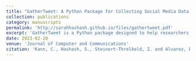 ```yaml
---
title: "GatherTweet: A Python Package for Collecting Social Media Data on Online Events"
collection: publications
category: manuscripts
permalink: 'http://sarahhashash.github.io/files/gathertweet.pdf'
excerpt: 'GatherTweet is a Python package designed to help researchers efficiently collect and analyze social media data for decentralized events spanning various times and locations, such as protests, natural disasters, and elections. It enables the study of organizational messaging, event dynamics, and the impact on subsequent public discourse.'
date: 2023-02-28
venue: 'Journal of Computer and Communications'
citation: 'Kann, C., Hashash, S., Steinert-Threlkeld, Z. and Alvarez, R.M. (2023) . &quot;GatherTweet: A Python Package for Collecting Social Media Data on Online Events.&quot; <i>ournal of Computer and Commu- nications</i>.'
---
```

